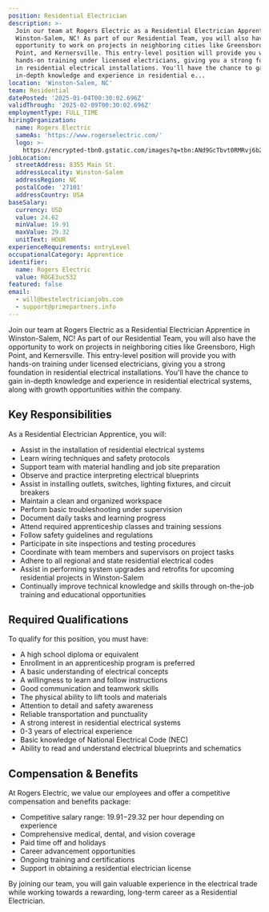 ```yaml
---
position: Residential Electrician
description: >-
  Join our team at Rogers Electric as a Residential Electrician Apprentice in
  Winston-Salem, NC! As part of our Residential Team, you will also have the
  opportunity to work on projects in neighboring cities like Greensboro, High
  Point, and Kernersville. This entry-level position will provide you with
  hands-on training under licensed electricians, giving you a strong foundation
  in residential electrical installations. You'll have the chance to gain
  in-depth knowledge and experience in residential e...
location: 'Winston-Salem, NC'
team: Residential
datePosted: '2025-01-04T00:30:02.696Z'
validThrough: '2025-02-09T00:30:02.696Z'
employmentType: FULL_TIME
hiringOrganization:
  name: Rogers Electric
  sameAs: 'https://www.rogerselectric.com/'
  logo: >-
    https://encrypted-tbn0.gstatic.com/images?q=tbn:ANd9GcTbvt0RMRvj6bZdL81Q6HJeRVl_qflQIGgp9w&s
jobLocation:
  streetAddress: 8355 Main St.
  addressLocality: Winston-Salem
  addressRegion: NC
  postalCode: '27101'
  addressCountry: USA
baseSalary:
  currency: USD
  value: 24.62
  minValue: 19.91
  maxValue: 29.32
  unitText: HOUR
experienceRequirements: entryLevel
occupationalCategory: Apprentice
identifier:
  name: Rogers Electric
  value: ROGE3uc532
featured: false
email:
  - will@bestelectricianjobs.com
  - support@primepartners.info
---
```




Join our team at Rogers Electric as a Residential Electrician Apprentice in Winston-Salem, NC! As part of our Residential Team, you will also have the opportunity to work on projects in neighboring cities like Greensboro, High Point, and Kernersville. This entry-level position will provide you with hands-on training under licensed electricians, giving you a strong foundation in residential electrical installations. You'll have the chance to gain in-depth knowledge and experience in residential electrical systems, along with growth opportunities within the company.

## Key Responsibilities
As a Residential Electrician Apprentice, you will:

- Assist in the installation of residential electrical systems
- Learn wiring techniques and safety protocols
- Support team with material handling and job site preparation
- Observe and practice interpreting electrical blueprints
- Assist in installing outlets, switches, lighting fixtures, and circuit breakers
- Maintain a clean and organized workspace
- Perform basic troubleshooting under supervision
- Document daily tasks and learning progress
- Attend required apprenticeship classes and training sessions
- Follow safety guidelines and regulations
- Participate in site inspections and testing procedures
- Coordinate with team members and supervisors on project tasks
- Adhere to all regional and state residential electrical codes
- Assist in performing system upgrades and retrofits for upcoming residential projects in Winston-Salem
- Continually improve technical knowledge and skills through on-the-job training and educational opportunities

## Required Qualifications
To qualify for this position, you must have:

- A high school diploma or equivalent
- Enrollment in an apprenticeship program is preferred
- A basic understanding of electrical concepts
- A willingness to learn and follow instructions
- Good communication and teamwork skills
- The physical ability to lift tools and materials
- Attention to detail and safety awareness
- Reliable transportation and punctuality
- A strong interest in residential electrical systems
- 0-3 years of electrical experience
- Basic knowledge of National Electrical Code (NEC)
- Ability to read and understand electrical blueprints and schematics

## Compensation & Benefits
At Rogers Electric, we value our employees and offer a competitive compensation and benefits package:

- Competitive salary range: $19.91-$29.32 per hour depending on experience
- Comprehensive medical, dental, and vision coverage
- Paid time off and holidays
- Career advancement opportunities
- Ongoing training and certifications
- Support in obtaining a residential electrician license

By joining our team, you will gain valuable experience in the electrical trade while working towards a rewarding, long-term career as a Residential Electrician.
